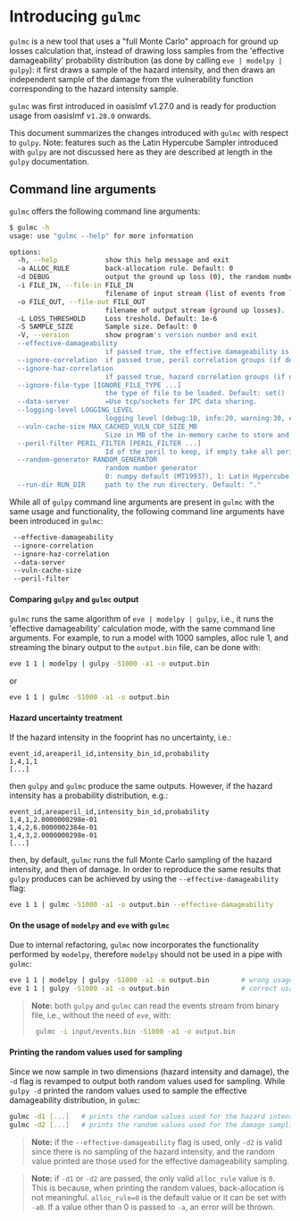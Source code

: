 # Introducing `gulmc`

`gulmc` is a new tool that uses a "full Monte Carlo" approach for ground up losses calculation that, instead of drawing loss samples from the 'effective damageability' probability distribution (as done by calling `eve | modelpy | gulpy`):
it first draws a sample of the hazard intensity, and then draws an independent sample of the damage from the vulnerability function corresponding to the hazard intensity sample.

`gulmc` was first introduced in oasislmf v1.27.0 and is ready for production usage from oasislmf v`1.28.0` onwards.

This document summarizes the changes introduced with `gulmc` with respect to `gulpy`.
Note: features such as the Latin Hypercube Sampler introduced with `gulpy` are not discussed here as they are described at length in the `gulpy` documentation.


## Command line arguments
`gulmc` offers the following command line arguments:
```bash
$ gulmc -h
usage: use "gulmc --help" for more information

options:
  -h, --help            show this help message and exit
  -a ALLOC_RULE         back-allocation rule. Default: 0
  -d DEBUG              output the ground up loss (0), the random numbers used for hazard sampling (1), the random numbers used for damage sampling (2). Default: 0
  -i FILE_IN, --file-in FILE_IN
                        filename of input stream (list of events from `eve`).
  -o FILE_OUT, --file-out FILE_OUT
                        filename of output stream (ground up losses).
  -L LOSS_THRESHOLD     Loss treshold. Default: 1e-6
  -S SAMPLE_SIZE        Sample size. Default: 0
  -V, --version         show program's version number and exit
  --effective-damageability
                        if passed true, the effective damageability is used to draw loss samples instead of full MC. Default: False
  --ignore-correlation  if passed true, peril correlation groups (if defined) are ignored for the generation of correlated samples. Default: False
  --ignore-haz-correlation
                        if passed true, hazard correlation groups (if defined) are ignored for the generation of correlated samples. Default: False
  --ignore-file-type [IGNORE_FILE_TYPE ...]
                        the type of file to be loaded. Default: set()
  --data-server         =Use tcp/sockets for IPC data sharing.
  --logging-level LOGGING_LEVEL
                        logging level (debug:10, info:20, warning:30, error:40, critical:50). Default: 30
  --vuln-cache-size MAX_CACHED_VULN_CDF_SIZE_MB
                        Size in MB of the in-memory cache to store and reuse vulnerability cdf. Default: 200
  --peril-filter PERIL_FILTER [PERIL_FILTER ...]
                        Id of the peril to keep, if empty take all perils
  --random-generator RANDOM_GENERATOR
                        random number generator
                        0: numpy default (MT19937), 1: Latin Hypercube. Default: 1
  --run-dir RUN_DIR     path to the run directory. Default: "."
```

While all of `gulpy` command line arguments are present in `gulmc` with the same usage and functionality, the following command line arguments have been introduced in `gulmc`:
```bash
 --effective-damageability
 --ignore-correlation
 --ignore-haz-correlation
 --data-server
 --vuln-cache-size
 --peril-filter
```
        

#### Comparing `gulpy` and `gulmc` output
`gulmc` runs the same algorithm of `eve | modelpy | gulpy`, i.e., it runs the 'effective damageability' calculation mode, with the same command line arguments. For example, to run a model with 1000 samples, alloc rule 1, and streaming the binary output to the `output.bin` file, can be done with:
```bash
eve 1 1 | modelpy | gulpy -S1000 -a1 -o output.bin
```
or
```bash
eve 1 1 | gulmc -S1000 -a1 -o output.bin
```
#### Hazard uncertainty treatment
If the hazard intensity in the fooprint has no uncertainty, i.e.:
```csv
event_id,areaperil_id,intensity_bin_id,probability
1,4,1,1
[...]
```
then `gulpy` and `gulmc` produce the same outputs. However, if the hazard intensity has a probability distribution, e.g.:
```csv
event_id,areaperil_id,intensity_bin_id,probability
1,4,1,2.0000000298e-01
1,4,2,6.0000002384e-01
1,4,3,2.0000000298e-01
[...]
```
then, by default, `gulmc` runs the full Monte Carlo sampling of the hazard intensity, and then of damage. In order to reproduce the same results that `gulpy` produces can be achieved by using the `--effective-damageability` flag:
```bash
eve 1 1 | gulmc -S1000 -a1 -o output.bin --effective-damageability
```
#### On the usage of `modelpy` and `eve` with `gulmc`
Due to internal refactoring, `gulmc` now incorporates the functionality performed by `modelpy`, therefore `modelpy` should not be used in a pipe with `gulmc`:
```bash
eve 1 1 | modelpy | gulpy -S1000 -a1 -o output.bin        # wrong usage, won't work
eve 1 1 | gulpy -S1000 -a1 -o output.bin                  # correct usage
```
> **Note:** both `gulpy` and `gulmc` can read the events stream from binary file, i.e., without the need of `eve`, with:
> ```bash
>  gulmc -i input/events.bin -S1000 -a1 -o output.bin
> ```

#### Printing the random values used for sampling
Since we now sample in two dimensions (hazard intensity and damage), the `-d` flag is revamped to output both random values used for sampling. While `gulpy -d` printed the random values used to sample the effective damageability distribution, in `gulmc`:
```bash
gulmc -d1 [...]   # prints the random values used for the hazard intensity sampling
gulmc -d2 [...]   # prints the random values used for the damage sampling
```
> **Note:** if the `--effective-damageability` flag is used, only `-d2` is valid since there is no sampling of the hazard intensity, and the random value printed are those used for the effective damageability sampling.

> **Note:**  if `-d1` or `-d2` are passed, the only valid `alloc_rule` value is `0`. This is because, when printing the random values, back-allocation is not meaningful. `alloc_rule=0` is the default value or it can be set with `-a0`. If a value other than 0 is passed to `-a`, an error will be thrown.